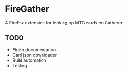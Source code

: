 # FireGather

A FireFox extension for looking up MTG cards on Gatherer.

## TODO
* Finish documentation
* Card json downloader
* Build automation
* Testing
